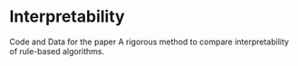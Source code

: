 # Interpretability
Code and Data for the paper A rigorous method to compare interpretability of rule-based algorithms.
